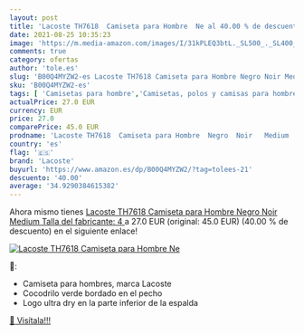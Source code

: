```yaml
---
layout: post
title: 'Lacoste TH7618  Camiseta para Hombre  Ne al 40.00 % de descuento'
date: 2021-08-25 10:35:23
image: 'https://m.media-amazon.com/images/I/31kPLEQ3btL._SL500_._SL400_.jpg'
comments: true
category: ofertas
author: 'tole.es'
slug: 'B00Q4MYZW2-es Lacoste TH7618 Camiseta para Hombre Negro Noir Medium...'
sku: 'B00Q4MYZW2-es'
tags: [ 'Camisetas para hombre','Camisetas, polos y camisas para hombre','Ropa','Ropa para hombre','camiseta','lacoste', ]
actualPrice: 27.0 EUR
currency: EUR
price: 27.0
comparePrice: 45.0 EUR
prodname: 'Lacoste TH7618  Camiseta para Hombre  Negro  Noir   Medium  Talla del fabricante: 4 '
country: 'es'
flag: '🇪🇸'
brand: 'Lacoste'
buyurl: 'https://www.amazon.es/dp/B00Q4MYZW2/?tag=tolees-21'
descuento: '40.00'
average: '34.9290384615382'
---
```


Ahora mismo tienes [Lacoste TH7618  Camiseta para Hombre  Negro  Noir   Medium  Talla del fabricante: 4 ](https://www.amazon.es/dp/B00Q4MYZW2/?tag=tolees-21) a 27.0 EUR (original: 45.0 EUR) (40.00 %  de descuento) en el siguiente enlace!

[![Lacoste TH7618  Camiseta para Hombre  Ne](https://m.media-amazon.com/images/I/31kPLEQ3btL._SL500_._SL400_.jpg)](https://www.amazon.es/dp/B00Q4MYZW2/?tag=tolees-21)

🔎:

- Camiseta para hombres, marca Lacoste
- Cocodrilo verde bordado en el pecho
- Logo ultra dry en la parte inferior de la espalda

[🛒 Visítala!!!](https://www.amazon.es/dp/B00Q4MYZW2/?tag=tolees-21)
